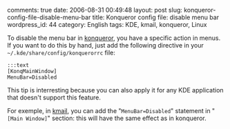 comments: true
date: 2006-08-31 00:49:48
layout: post
slug: konqueror-config-file-disable-menu-bar
title: Konqueror config file: disable menu bar
wordpress_id: 44
category: English
tags: KDE, kmail, konqueror, Linux

To disable the menu bar in [konqueror](http://www.konqueror.org), you have a specific action in menus. If you want to do this by hand, just add the following directive in your `~/.kde/share/config/konquerorrc` file:

    
    :::text
    [KonqMainWindow]
    MenuBar=Disabled
    



This tip is interresting because you can also apply it for any KDE application that doesn't support this feature.

For exemple, in [kmail](http://kmail.kde.org), you can add the "`MenuBar=Disabled`" statement in "`[Main Window]`" section: this will have the same effect as in konqueror.
